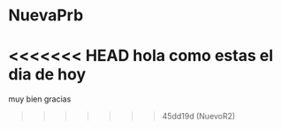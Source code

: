 # NuevaPrb

<<<<<<< HEAD
hola como estas el dia de hoy
=======
muy bien gracias

>>>>>>> 45dd19d (NuevoR2)
